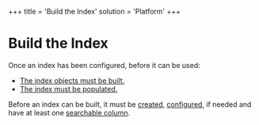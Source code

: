 +++
title = 'Build the Index'
solution = 'Platform'
+++

# Build the Index

Once an index has been configured, before it can be used:

  - [The index objects must be built.](Build%20Index%20Objects)
  - [The index must be populated.](Populate%20an%20Index)

Before an index can be built, it must be
[created](Create%20an%20Index),
[configured](Configure%20an%20Index), if needed and have at least
one [searchable column](Add%20a%20Column%20to%20an%20Index).
